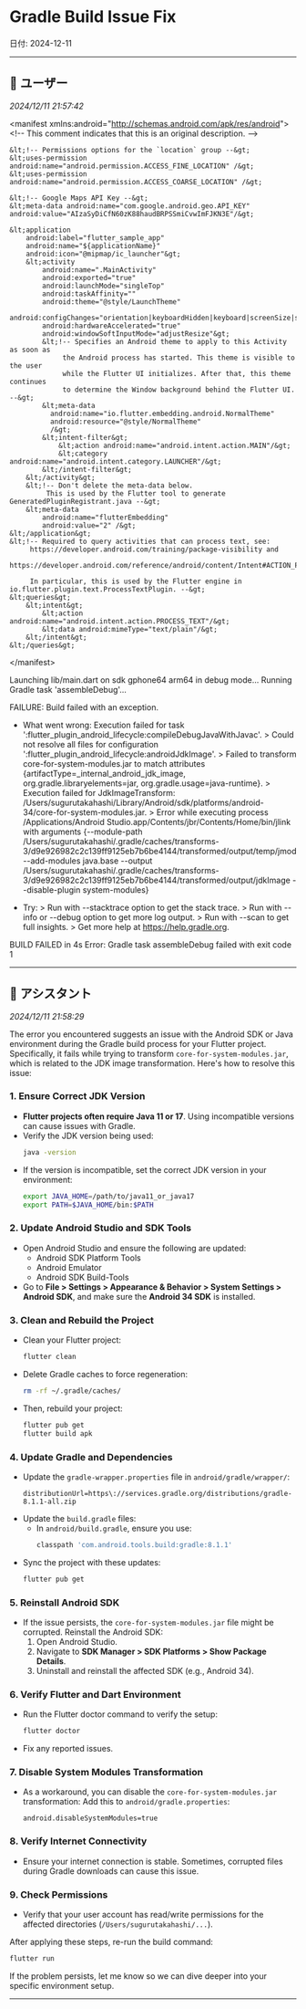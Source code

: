 # Gradle Build Issue Fix

日付: 2024-12-11

---

## 👤 ユーザー
*2024/12/11 21:57:42*

&lt;manifest xmlns:android="http://schemas.android.com/apk/res/android"&gt;
    &lt;!-- This comment indicates that this is an original description. --&gt;

    &lt;!-- Permissions options for the `location` group --&gt;
    &lt;uses-permission android:name="android.permission.ACCESS_FINE_LOCATION" /&gt;
    &lt;uses-permission android:name="android.permission.ACCESS_COARSE_LOCATION" /&gt;

    &lt;!-- Google Maps API Key --&gt;
    &lt;meta-data android:name="com.google.android.geo.API_KEY" android:value="AIzaSyDiCfN60zK88haudBRPSSmiCvwImFJKN3E"/&gt;

    &lt;application
        android:label="flutter_sample_app"
        android:name="${applicationName}"
        android:icon="@mipmap/ic_launcher"&gt;
        &lt;activity
            android:name=".MainActivity"
            android:exported="true"
            android:launchMode="singleTop"
            android:taskAffinity=""
            android:theme="@style/LaunchTheme"
            android:configChanges="orientation|keyboardHidden|keyboard|screenSize|smallestScreenSize|locale|layoutDirection|fontScale|screenLayout|density|uiMode"
            android:hardwareAccelerated="true"
            android:windowSoftInputMode="adjustResize"&gt;
            &lt;!-- Specifies an Android theme to apply to this Activity as soon as
                 the Android process has started. This theme is visible to the user
                 while the Flutter UI initializes. After that, this theme continues
                 to determine the Window background behind the Flutter UI. --&gt;
            &lt;meta-data
              android:name="io.flutter.embedding.android.NormalTheme"
              android:resource="@style/NormalTheme"
              /&gt;
            &lt;intent-filter&gt;
                &lt;action android:name="android.intent.action.MAIN"/&gt;
                &lt;category android:name="android.intent.category.LAUNCHER"/&gt;
            &lt;/intent-filter&gt;
        &lt;/activity&gt;
        &lt;!-- Don't delete the meta-data below.
             This is used by the Flutter tool to generate GeneratedPluginRegistrant.java --&gt;
        &lt;meta-data
            android:name="flutterEmbedding"
            android:value="2" /&gt;
    &lt;/application&gt;
    &lt;!-- Required to query activities that can process text, see:
         https://developer.android.com/training/package-visibility and
         https://developer.android.com/reference/android/content/Intent#ACTION_PROCESS_TEXT.

         In particular, this is used by the Flutter engine in io.flutter.plugin.text.ProcessTextPlugin. --&gt;
    &lt;queries&gt;
        &lt;intent&gt;
            &lt;action android:name="android.intent.action.PROCESS_TEXT"/&gt;
            &lt;data android:mimeType="text/plain"/&gt;
        &lt;/intent&gt;
    &lt;/queries&gt;
&lt;/manifest&gt;

Launching lib/main.dart on sdk gphone64 arm64 in debug mode...
Running Gradle task 'assembleDebug'...

FAILURE: Build failed with an exception.

* What went wrong:
Execution failed for task ':flutter_plugin_android_lifecycle:compileDebugJavaWithJavac'.
&gt; Could not resolve all files for configuration ':flutter_plugin_android_lifecycle:androidJdkImage'.
   &gt; Failed to transform core-for-system-modules.jar to match attributes {artifactType=_internal_android_jdk_image, org.gradle.libraryelements=jar, org.gradle.usage=java-runtime}.
      &gt; Execution failed for JdkImageTransform: /Users/sugurutakahashi/Library/Android/sdk/platforms/android-34/core-for-system-modules.jar.
         &gt; Error while executing process /Applications/Android Studio.app/Contents/jbr/Contents/Home/bin/jlink with arguments {--module-path /Users/sugurutakahashi/.gradle/caches/transforms-3/d9e926982c2c139ff9125eb7b6be4144/transformed/output/temp/jmod --add-modules java.base --output /Users/sugurutakahashi/.gradle/caches/transforms-3/d9e926982c2c139ff9125eb7b6be4144/transformed/output/jdkImage --disable-plugin system-modules}

* Try:
&gt; Run with --stacktrace option to get the stack trace.
&gt; Run with --info or --debug option to get more log output.
&gt; Run with --scan to get full insights.
&gt; Get more help at https://help.gradle.org.

BUILD FAILED in 4s
Error: Gradle task assembleDebug failed with exit code 1

---

## 🤖 アシスタント
*2024/12/11 21:58:29*

The error you encountered suggests an issue with the Android SDK or Java environment during the Gradle build process for your Flutter project. Specifically, it fails while trying to transform `core-for-system-modules.jar`, which is related to the JDK image transformation. Here's how to resolve this issue:

### 1. **Ensure Correct JDK Version**
   - **Flutter projects often require Java 11 or 17**. Using incompatible versions can cause issues with Gradle.
   - Verify the JDK version being used:
     ```bash
     java -version
     ```
   - If the version is incompatible, set the correct JDK version in your environment:
     ```bash
     export JAVA_HOME=/path/to/java11_or_java17
     export PATH=$JAVA_HOME/bin:$PATH
     ```

### 2. **Update Android Studio and SDK Tools**
   - Open Android Studio and ensure the following are updated:
     - Android SDK Platform Tools
     - Android Emulator
     - Android SDK Build-Tools
   - Go to **File > Settings > Appearance & Behavior > System Settings > Android SDK**, and make sure the **Android 34 SDK** is installed.

### 3. **Clean and Rebuild the Project**
   - Clean your Flutter project:
     ```bash
     flutter clean
     ```
   - Delete Gradle caches to force regeneration:
     ```bash
     rm -rf ~/.gradle/caches/
     ```
   - Then, rebuild your project:
     ```bash
     flutter pub get
     flutter build apk
     ```

### 4. **Update Gradle and Dependencies**
   - Update the `gradle-wrapper.properties` file in `android/gradle/wrapper/`:
     ```properties
     distributionUrl=https\://services.gradle.org/distributions/gradle-8.1.1-all.zip
     ```
   - Update the `build.gradle` files:
     - In `android/build.gradle`, ensure you use:
       ```gradle
       classpath 'com.android.tools.build:gradle:8.1.1'
       ```
   - Sync the project with these updates:
     ```bash
     flutter pub get
     ```

### 5. **Reinstall Android SDK**
   - If the issue persists, the `core-for-system-modules.jar` file might be corrupted. Reinstall the Android SDK:
     1. Open Android Studio.
     2. Navigate to **SDK Manager > SDK Platforms > Show Package Details**.
     3. Uninstall and reinstall the affected SDK (e.g., Android 34).

### 6. **Verify Flutter and Dart Environment**
   - Run the Flutter doctor command to verify the setup:
     ```bash
     flutter doctor
     ```
   - Fix any reported issues.

### 7. **Disable System Modules Transformation**
   - As a workaround, you can disable the `core-for-system-modules.jar` transformation:
     Add this to `android/gradle.properties`:
     ```properties
     android.disableSystemModules=true
     ```

### 8. **Verify Internet Connectivity**
   - Ensure your internet connection is stable. Sometimes, corrupted files during Gradle downloads can cause this issue.

### 9. **Check Permissions**
   - Verify that your user account has read/write permissions for the affected directories (`/Users/sugurutakahashi/...`).

After applying these steps, re-run the build command:

```bash
flutter run
```

If the problem persists, let me know so we can dive deeper into your specific environment setup.

---
